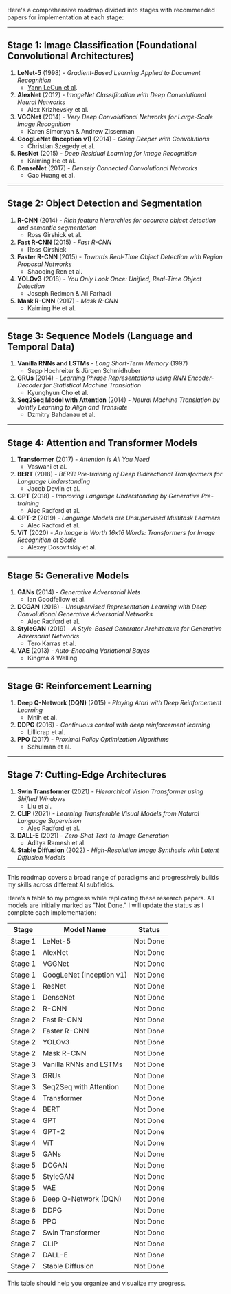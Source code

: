 Here's a comprehensive roadmap divided into stages with recommended papers for implementation at each stage:

---

## **Stage 1: Image Classification (Foundational Convolutional Architectures)**
1. **LeNet-5** (1998) - *Gradient-Based Learning Applied to Document Recognition*  
   - [Yann LeCun et al](http://vision.stanford.edu/cs598_spring07/papers/Lecun98.pdf).
2. **AlexNet** (2012) - *ImageNet Classification with Deep Convolutional Neural Networks*  
   - Alex Krizhevsky et al.
3. **VGGNet** (2014) - *Very Deep Convolutional Networks for Large-Scale Image Recognition*  
   - Karen Simonyan & Andrew Zisserman
4. **GoogLeNet (Inception v1)** (2014) - *Going Deeper with Convolutions*  
   - Christian Szegedy et al.
5. **ResNet** (2015) - *Deep Residual Learning for Image Recognition*  
   - Kaiming He et al.
6. **DenseNet** (2017) - *Densely Connected Convolutional Networks*  
   - Gao Huang et al.

---

## **Stage 2: Object Detection and Segmentation**
1. **R-CNN** (2014) - *Rich feature hierarchies for accurate object detection and semantic segmentation*  
   - Ross Girshick et al.
2. **Fast R-CNN** (2015) - *Fast R-CNN*  
   - Ross Girshick
3. **Faster R-CNN** (2015) - *Towards Real-Time Object Detection with Region Proposal Networks*  
   - Shaoqing Ren et al.
4. **YOLOv3** (2018) - *You Only Look Once: Unified, Real-Time Object Detection*  
   - Joseph Redmon & Ali Farhadi
5. **Mask R-CNN** (2017) - *Mask R-CNN*  
   - Kaiming He et al.

---

## **Stage 3: Sequence Models (Language and Temporal Data)**
1. **Vanilla RNNs and LSTMs** - *Long Short-Term Memory* (1997)  
   - Sepp Hochreiter & Jürgen Schmidhuber
2. **GRUs** (2014) - *Learning Phrase Representations using RNN Encoder-Decoder for Statistical Machine Translation*  
   - Kyunghyun Cho et al.
3. **Seq2Seq Model with Attention** (2014) - *Neural Machine Translation by Jointly Learning to Align and Translate*  
   - Dzmitry Bahdanau et al.

---

## **Stage 4: Attention and Transformer Models**
1. **Transformer** (2017) - *Attention is All You Need*  
   - Vaswani et al.
2. **BERT** (2018) - *BERT: Pre-training of Deep Bidirectional Transformers for Language Understanding*  
   - Jacob Devlin et al.
3. **GPT** (2018) - *Improving Language Understanding by Generative Pre-training*  
   - Alec Radford et al.
4. **GPT-2** (2019) - *Language Models are Unsupervised Multitask Learners*  
   - Alec Radford et al.
5. **ViT** (2020) - *An Image is Worth 16x16 Words: Transformers for Image Recognition at Scale*  
   - Alexey Dosovitskiy et al.

---

## **Stage 5: Generative Models**
1. **GANs** (2014) - *Generative Adversarial Nets*  
   - Ian Goodfellow et al.
2. **DCGAN** (2016) - *Unsupervised Representation Learning with Deep Convolutional Generative Adversarial Networks*  
   - Alec Radford et al.
3. **StyleGAN** (2019) - *A Style-Based Generator Architecture for Generative Adversarial Networks*  
   - Tero Karras et al.
4. **VAE** (2013) - *Auto-Encoding Variational Bayes*  
   - Kingma & Welling

---

## **Stage 6: Reinforcement Learning**
1. **Deep Q-Network (DQN)** (2015) - *Playing Atari with Deep Reinforcement Learning*  
   - Mnih et al.
2. **DDPG** (2016) - *Continuous control with deep reinforcement learning*  
   - Lillicrap et al.
3. **PPO** (2017) - *Proximal Policy Optimization Algorithms*  
   - Schulman et al.

---

## **Stage 7: Cutting-Edge Architectures**
1. **Swin Transformer** (2021) - *Hierarchical Vision Transformer using Shifted Windows*  
   - Liu et al.
2. **CLIP** (2021) - *Learning Transferable Visual Models from Natural Language Supervision*  
   - Alec Radford et al.
3. **DALL-E** (2021) - *Zero-Shot Text-to-Image Generation*  
   - Aditya Ramesh et al.
4. **Stable Diffusion** (2022) - *High-Resolution Image Synthesis with Latent Diffusion Models*  

---

This roadmap covers a broad range of paradigms and progressively builds my skills across different AI subfields. 

Here’s a table to my progress while replicating these research papers. All models are initially marked as "Not Done." I will update the status as I complete each implementation:

| **Stage** | **Model Name**                         | **Status**   |
|-----------|----------------------------------------|--------------|
| Stage 1   | LeNet-5                                | Not Done     |
| Stage 1   | AlexNet                                | Not Done     |
| Stage 1   | VGGNet                                 | Not Done     |
| Stage 1   | GoogLeNet (Inception v1)               | Not Done     |
| Stage 1   | ResNet                                 | Not Done     |
| Stage 1   | DenseNet                               | Not Done     |
| Stage 2   | R-CNN                                  | Not Done     |
| Stage 2   | Fast R-CNN                             | Not Done     |
| Stage 2   | Faster R-CNN                           | Not Done     |
| Stage 2   | YOLOv3                                 | Not Done     |
| Stage 2   | Mask R-CNN                             | Not Done     |
| Stage 3   | Vanilla RNNs and LSTMs                 | Not Done     |
| Stage 3   | GRUs                                   | Not Done     |
| Stage 3   | Seq2Seq with Attention                 | Not Done     |
| Stage 4   | Transformer                            | Not Done     |
| Stage 4   | BERT                                   | Not Done     |
| Stage 4   | GPT                                    | Not Done     |
| Stage 4   | GPT-2                                  | Not Done     |
| Stage 4   | ViT                                    | Not Done     |
| Stage 5   | GANs                                   | Not Done     |
| Stage 5   | DCGAN                                  | Not Done     |
| Stage 5   | StyleGAN                               | Not Done     |
| Stage 5   | VAE                                    | Not Done     |
| Stage 6   | Deep Q-Network (DQN)                   | Not Done     |
| Stage 6   | DDPG                                   | Not Done     |
| Stage 6   | PPO                                    | Not Done     |
| Stage 7   | Swin Transformer                       | Not Done     |
| Stage 7   | CLIP                                   | Not Done     |
| Stage 7   | DALL-E                                 | Not Done     |
| Stage 7   | Stable Diffusion                       | Not Done     |

This table should help you organize and visualize my progress.